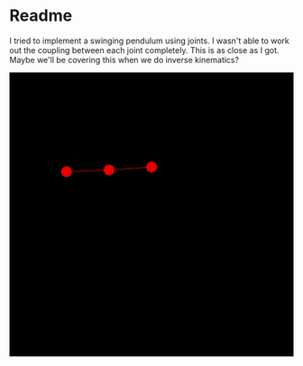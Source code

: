 # Readme

I tried to implement a swinging pendulum using joints. I wasn't able to work out the coupling between each joint completely. This is as close as I got. Maybe we'll be covering this when we do inverse kinematics?

![alt text](https://github.com/msunde137/animation-toolkit/blob/main/screenshots/pendulum.gif)
